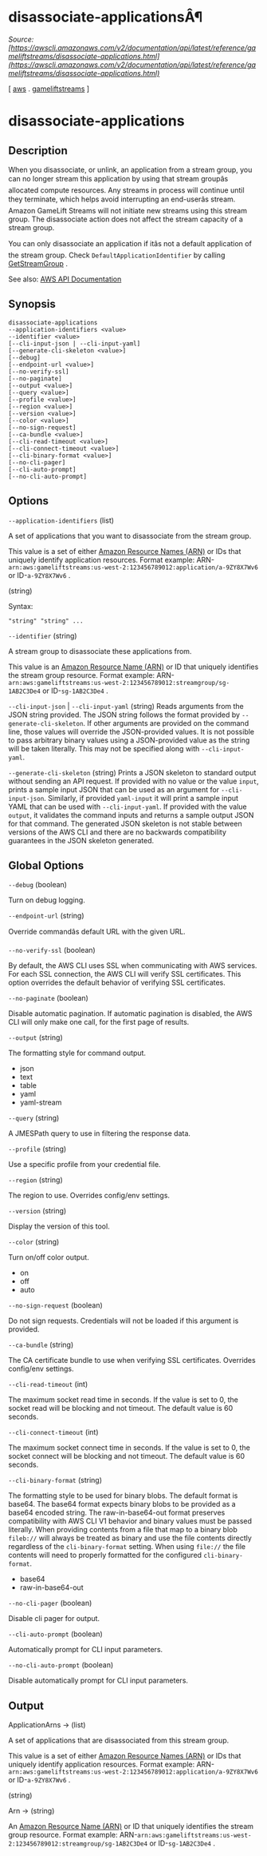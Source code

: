 # disassociate-applicationsÂ¶

*Source: [https://awscli.amazonaws.com/v2/documentation/api/latest/reference/gameliftstreams/disassociate-applications.html](https://awscli.amazonaws.com/v2/documentation/api/latest/reference/gameliftstreams/disassociate-applications.html)*

[ [aws](https://awscli.amazonaws.com/v2/documentation/api/latest/reference/index.html#cli-aws) . [gameliftstreams](https://awscli.amazonaws.com/v2/documentation/api/latest/reference/gameliftstreams/index.html#cli-aws-gameliftstreams) ]

# disassociate-applications

## Description

When you disassociate, or unlink, an application from a stream group, you can no longer stream this application by using that stream groupâs allocated compute resources. Any streams in process will continue until they terminate, which helps avoid interrupting an end-userâs stream. Amazon GameLift Streams will not initiate new streams using this stream group. The disassociate action does not affect the stream capacity of a stream group.

You can only disassociate an application if itâs not a default application of the stream group. Check `DefaultApplicationIdentifier` by calling [GetStreamGroup](https://docs.aws.amazon.com/gameliftstreams/latest/apireference/API_GetStreamGroup.html) .

See also: [AWS API Documentation](https://docs.aws.amazon.com/goto/WebAPI/gameliftstreams-2018-05-10/DisassociateApplications)

## Synopsis

```
disassociate-applications
--application-identifiers <value>
--identifier <value>
[--cli-input-json | --cli-input-yaml]
[--generate-cli-skeleton <value>]
[--debug]
[--endpoint-url <value>]
[--no-verify-ssl]
[--no-paginate]
[--output <value>]
[--query <value>]
[--profile <value>]
[--region <value>]
[--version <value>]
[--color <value>]
[--no-sign-request]
[--ca-bundle <value>]
[--cli-read-timeout <value>]
[--cli-connect-timeout <value>]
[--cli-binary-format <value>]
[--no-cli-pager]
[--cli-auto-prompt]
[--no-cli-auto-prompt]
```

## Options

`--application-identifiers` (list)

A set of applications that you want to disassociate from the stream group.

This value is a set of either [Amazon Resource Names (ARN)](https://docs.aws.amazon.com/IAM/latest/UserGuide/reference-arns.html) or IDs that uniquely identify application resources. Format example: ARN-`arn:aws:gameliftstreams:us-west-2:123456789012:application/a-9ZY8X7Wv6` or ID-`a-9ZY8X7Wv6` .

(string)

Syntax:

```
"string" "string" ...
```

`--identifier` (string)

A stream group to disassociate these applications from.

This value is an [Amazon Resource Name (ARN)](https://docs.aws.amazon.com/IAM/latest/UserGuide/reference-arns.html) or ID that uniquely identifies the stream group resource. Format example: ARN-`arn:aws:gameliftstreams:us-west-2:123456789012:streamgroup/sg-1AB2C3De4` or ID-`sg-1AB2C3De4` .

`--cli-input-json` | `--cli-input-yaml` (string)
Reads arguments from the JSON string provided. The JSON string follows the format provided by `--generate-cli-skeleton`. If other arguments are provided on the command line, those values will override the JSON-provided values. It is not possible to pass arbitrary binary values using a JSON-provided value as the string will be taken literally. This may not be specified along with `--cli-input-yaml`.

`--generate-cli-skeleton` (string)
Prints a JSON skeleton to standard output without sending an API request. If provided with no value or the value `input`, prints a sample input JSON that can be used as an argument for `--cli-input-json`. Similarly, if provided `yaml-input` it will print a sample input YAML that can be used with `--cli-input-yaml`. If provided with the value `output`, it validates the command inputs and returns a sample output JSON for that command. The generated JSON skeleton is not stable between versions of the AWS CLI and there are no backwards compatibility guarantees in the JSON skeleton generated.

## Global Options

`--debug` (boolean)

Turn on debug logging.

`--endpoint-url` (string)

Override commandâs default URL with the given URL.

`--no-verify-ssl` (boolean)

By default, the AWS CLI uses SSL when communicating with AWS services. For each SSL connection, the AWS CLI will verify SSL certificates. This option overrides the default behavior of verifying SSL certificates.

`--no-paginate` (boolean)

Disable automatic pagination. If automatic pagination is disabled, the AWS CLI will only make one call, for the first page of results.

`--output` (string)

The formatting style for command output.

- json
- text
- table
- yaml
- yaml-stream

`--query` (string)

A JMESPath query to use in filtering the response data.

`--profile` (string)

Use a specific profile from your credential file.

`--region` (string)

The region to use. Overrides config/env settings.

`--version` (string)

Display the version of this tool.

`--color` (string)

Turn on/off color output.

- on
- off
- auto

`--no-sign-request` (boolean)

Do not sign requests. Credentials will not be loaded if this argument is provided.

`--ca-bundle` (string)

The CA certificate bundle to use when verifying SSL certificates. Overrides config/env settings.

`--cli-read-timeout` (int)

The maximum socket read time in seconds. If the value is set to 0, the socket read will be blocking and not timeout. The default value is 60 seconds.

`--cli-connect-timeout` (int)

The maximum socket connect time in seconds. If the value is set to 0, the socket connect will be blocking and not timeout. The default value is 60 seconds.

`--cli-binary-format` (string)

The formatting style to be used for binary blobs. The default format is base64. The base64 format expects binary blobs to be provided as a base64 encoded string. The raw-in-base64-out format preserves compatibility with AWS CLI V1 behavior and binary values must be passed literally. When providing contents from a file that map to a binary blob `fileb://` will always be treated as binary and use the file contents directly regardless of the `cli-binary-format` setting. When using `file://` the file contents will need to properly formatted for the configured `cli-binary-format`.

- base64
- raw-in-base64-out

`--no-cli-pager` (boolean)

Disable cli pager for output.

`--cli-auto-prompt` (boolean)

Automatically prompt for CLI input parameters.

`--no-cli-auto-prompt` (boolean)

Disable automatically prompt for CLI input parameters.

## Output

ApplicationArns -> (list)

A set of applications that are disassociated from this stream group.

This value is a set of either [Amazon Resource Names (ARN)](https://docs.aws.amazon.com/IAM/latest/UserGuide/reference-arns.html) or IDs that uniquely identify application resources. Format example: ARN-`arn:aws:gameliftstreams:us-west-2:123456789012:application/a-9ZY8X7Wv6` or ID-`a-9ZY8X7Wv6` .

(string)

Arn -> (string)

An [Amazon Resource Name (ARN)](https://docs.aws.amazon.com/IAM/latest/UserGuide/reference-arns.html) or ID that uniquely identifies the stream group resource. Format example: ARN-`arn:aws:gameliftstreams:us-west-2:123456789012:streamgroup/sg-1AB2C3De4` or ID-`sg-1AB2C3De4` .